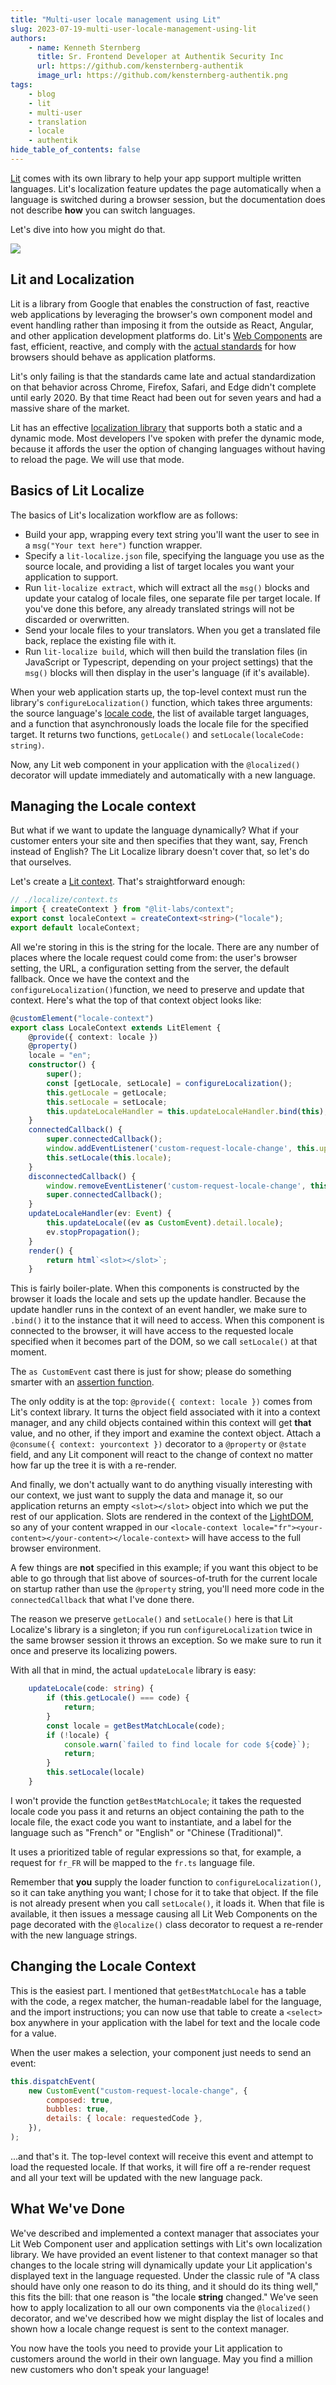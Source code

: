 ```yaml
---
title: "Multi-user locale management using Lit"
slug: 2023-07-19-multi-user-locale-management-using-lit
authors:
    - name: Kenneth Sternberg
      title: Sr. Frontend Developer at Authentik Security Inc
      url: https://github.com/kensternberg-authentik
      image_url: https://github.com/kensternberg-authentik.png
tags:
    - blog
    - lit
    - multi-user
    - translation
    - locale
    - authentik
hide_table_of_contents: false
---
```


[Lit](https://lit.dev/) comes with its own library to help your app support multiple written languages. Lit's localization feature updates the page automatically when a language is switched during a browser session, but the documentation does not describe **how** you can switch languages.

Let's dive into how you might do that.

![](./image1.jpg)

<!--truncate-->

## Lit and Localization

Lit is a library from Google that enables the construction of fast, reactive web applications by leveraging the browser's own component model and event handling rather than imposing it from the outside as React, Angular, and other application development platforms do. Lit's [Web Components](https://modern-web.dev/) are fast, efficient, reactive, and comply with the [actual standards](https://developer.mozilla.org/en-US/docs/Web/API/Web_components) for how browsers should behave as application platforms.

Lit's only failing is that the standards came late and actual standardization on that behavior across Chrome, Firefox, Safari, and Edge didn't complete until early 2020. By that time React had been out for seven years and had a massive share of the market.

Lit has an effective [localization library](https://lit.dev/docs/localization/overview/) that supports both a static and a dynamic mode. Most developers I've spoken with prefer the dynamic mode, because it affords the user the option of changing languages without having to reload the page. We will use that mode.

## Basics of Lit Localize

The basics of Lit's localization workflow are as follows:

-   Build your app, wrapping every text string you'll want the user to see in a `msg("Your text here")` function wrapper.
-   Specify a `lit-localize.json` file, specifying the language you use as the source locale, and providing a list of target locales you want your application to support.
-   Run `lit-localize extract`, which will extract all the `msg()` blocks and update your catalog of locale files, one separate file per target locale. If you've done this before, any already translated strings will not be discarded or overwritten.
-   Send your locale files to your translators. When you get a translated file back, replace the existing file with it.
-   Run `lit-localize build`, which will then build the translation files (in JavaScript or Typescript, depending on your project settings) that the `msg()` blocks will then display in the user's language (if it's available).

When your web application starts up, the top-level context must run the library's `configureLocalization()` function, which takes three arguments: the source language's [locale code](https://www.loc.gov/standards/iso639-2/php/code_list.php), the list of available target languages, and a function that asynchronously loads the locale file for the specified target. It returns two functions, `getLocale()` and `setLocale(localeCode: string)`.

Now, any Lit web component in your application with the `@localized()` decorator will update immediately and automatically with a new language.

## Managing the Locale context

But what if we want to update the language dynamically? What if your customer enters your site and then specifies that they want, say, French instead of English? The Lit Localize library doesn't cover that, so let's do that ourselves.

Let's create a [Lit context](https://lit.dev/docs/data/context/). That's straightforward enough:

```typescript
// ./localize/context.ts
import { createContext } from "@lit-labs/context";
export const localeContext = createContext<string>("locale");
export default localeContext;
```

All we're storing in this is the string for the locale. There are any number of places where the locale request could come from: the user's browser setting, the URL, a configuration setting from the server, the default fallback. Once we have the context and the `configureLocalization()`function, we need to preserve and update that context. Here's what the top of that context object looks like:

```typescript
@customElement("locale-context")
export class LocaleContext extends LitElement {
    @provide({ context: locale })
    @property()
    locale = "en";
    constructor() {
        super();
        const [getLocale, setLocale] = configureLocalization();
        this.getLocale = getLocale;
        this.setLocale = setLocale;
        this.updateLocaleHandler = this.updateLocaleHandler.bind(this);
    }
    connectedCallback() {
        super.connectedCallback();
        window.addEventListener('custom-request-locale-change', this.updateLocaleHandler);
        this.setLocale(this.locale);
    }
    disconnectedCallback() {
        window.removeEventListener('custom-request-locale-change', this.updateLocaleHandler);
        super.connectedCallback();
    }
    updateLocaleHandler(ev: Event) {
        this.updateLocale((ev as CustomEvent).detail.locale);
        ev.stopPropagation();
    }
    render() {
        return html`<slot></slot>`;
    }

```

This is fairly boiler-plate. When this components is constructed by the browser it loads the locale and sets up the update handler. Because the update handler runs in the context of an event handler, we make sure to `.bind()` it to the instance that it will need to access. When this component is connected to the browser, it will have access to the requested locale specified when it becomes part of the DOM, so we call `setLocale()` at that moment.

The `as CustomEvent` cast there is just for show; please do something smarter with an [assertion function](https://blog.logrocket.com/assertion-functions-typescript/).

The only oddity is at the top: `@provide({ context: locale })` comes from Lit's context library. It turns the object field associated with it into a context manager, and any child objects contained within this context will get **that** value, and no other, if they import and examine the context object. Attach a `@consume({ context: yourcontext })` decorator to a `@property` or `@state` field, and any Lit component will react to the change of context no matter how far up the tree it is with a re-render.

And finally, we don't actually want to do anything visually interesting with our context, we just want to supply the data and manage it, so our application returns an empty `<slot></slot>` object into which we put the rest of our application. Slots are rendered in the context of the [LightDOM](https://lit-element.readthedocs.io/en/v0.6.4/docs/templates/slots/), so any of your content wrapped in our `<locale-context locale="fr"><your-content></your-content></locale-context>` will have access to the full browser environment.

A few things are **not** specified in this example; if you want this object to be able to go through that list above of sources-of-truth for the current locale on startup rather than use the `@property` string, you'll need more code in the `connectedCallback` that what I've done there.

The reason we preserve `getLocale()` and `setLocale()` here is that Lit Localize's library is a singleton; if you run `configureLocalization` twice in the same browser session it throws an exception. So we make sure to run it once and preserve its localizing powers.

With all that in mind, the actual `updateLocale` library is easy:

```typescript
    updateLocale(code: string) {
        if (this.getLocale() === code) {
            return;
        }
        const locale = getBestMatchLocale(code);
        if (!locale) {
            console.warn(`failed to find locale for code ${code}`);
            return;
        }
        this.setLocale(locale)
    }
```

I won't provide the function `getBestMatchLocale`; it takes the requested locale code you pass it and returns an object containing the path to the locale file, the exact code you want to instantiate, and a label for the language such as "French" or "English" or "Chinese (Traditional)".

It uses a prioritized table of regular expressions so that, for example, a request for `fr_FR` will be mapped to the `fr.ts` language file.

Remember that **you** supply the loader function to `configureLocalization()`, so it can take anything you want; I chose for it to take that object. If the file is not already present when you call `setLocale()`, it loads it. When that file is available, it then issues a message causing all Lit Web Components on the page decorated with the `@localize()` class decorator to request a re-render with the new language strings.

## Changing the Locale Context

This is the easiest part. I mentioned that `getBestMatchLocale` has a table with the code, a regex matcher, the human-readable label for the language, and the import instructions; you can now use that table to create a `<select>` box anywhere in your application with the label for text and the locale code for a value.

When the user makes a selection, your component just needs to send an event:

```javascript
this.dispatchEvent(
    new CustomEvent("custom-request-locale-change", {
        composed: true,
        bubbles: true,
        details: { locale: requestedCode },
    }),
);
```

...and that's it. The top-level context will receive this event and attempt to load the requested locale. If that works, it will fire off a re-render request and all your text will be updated with the new language pack.

## What We've Done

We've described and implemented a context manager that associates your Lit Web Component user and application settings with Lit's own localization library. We have provided an event listener to that context manager so that changes to the locale string will dynamically update your Lit application's displayed text in the language requested. Under the classic rule of "A class should have only one reason to do its thing, and it should do its thing well," this fits the bill: that one reason is "the locale **string** changed." We've seen how to apply localization to all our own components via the `@localized()` decorator, and we've described how we might display the list of locales and shown how a locale change request is sent to the context manager.

You now have the tools you need to provide your Lit application to customers around the world in their own language. May you find a million new customers who don't speak your language!
